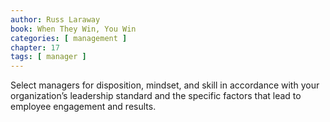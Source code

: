 ```yaml
---
author: Russ Laraway
book: When They Win, You Win
categories: [ management ]
chapter: 17
tags: [ manager ]
---
```

Select managers for disposition, mindset, and skill in accordance with your organization’s leadership standard and the specific factors that lead to employee engagement and results.